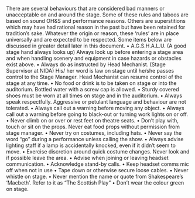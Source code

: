 There are several behaviours that are considered bad manners or unacceptable on and around the stage. Some of these rules and taboos are based on sound OH&S and performance reasons. Others are superstitions which may have had rational reason in the past but have been retained for tradition’s sake. Whatever the origin or reason, these ‘rules’ are in place universally and are expected to be respected. Some items below are discussed in greater detail later in this document.
• A.G.S.H.A.L.U. (A good stage hand always looks up) Always look up before entering a stage area and when handling scenery and equipment in case hazards or obstacles exist above.
• Always do as instructed by Head Mechanist. (Stage Supervisor at NIDA) His/ her word is law on stage until he/she passes control to the Stage Manager. Head Mechanist can resume control of the stage at any time.
• No food or drink is to be taken on stage or into the auditorium. Bottled water with a screw cap is allowed.
• Sturdy covered shoes must be worn at all times on stage and in the auditorium.
• Always speak respectfully. Aggressive or petulant language and behaviour are not tolerated.
• Always call out a warning before moving any object.
• Always call out a warning before going to black-out or turning work lights on or off.
• Never climb on or over or rest feet on theatre seats.
• Don’t play with, touch or sit on the props. Never eat food props without permission from stage manager.
• Never try on costumes, including hats.
• Never say the word “go” during a performance unless calling the show.
• Always advise lighting staff if a lamp is accidentally knocked, even if it didn’t seem to move.
• Exercise discretion around quick costume changes. Never look and if possible leave the area.
• Advise when joining or leaving headset communication.
• Acknowledge stand-by calls.
• Keep headset comms mic off when not in use
• Tape down or otherwise secure loose cables.
• Never whistle on stage.
• Never mention the name or quote from Shakespeare’s ‘Macbeth’. Refer to it as “The Scottish Play”
• Don’t wear the colour green on stage.